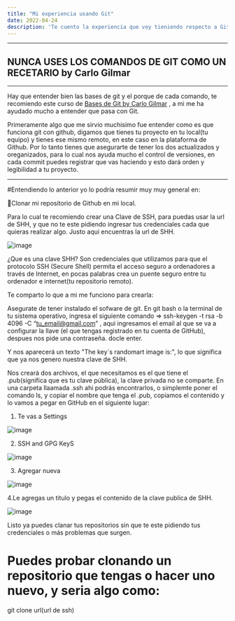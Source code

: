 ```yaml
---
title: "Mi experiencia usando Git"
date: 2022-04-24
description: 'Te cuento la experiencia que voy tieniendo respecto a Git'
---
```


---
## NUNCA USES LOS COMANDOS DE GIT COMO UN RECETARIO by Carlo Gilmar
---


Hay que entender bien las bases de git y el porque de cada comando, te recomiendo este curso de [Bases de Git by Carlo Gilmar](https://carlogilmar.gitbooks.io/git-course/content/chapter2.html) , 
a mi me ha ayudado mucho a entender que pasa con Git.

Primeramente algo que me sirvio muchisimo fue entender como es que funciona git con github, digamos que tienes tu proyecto en tu local(tu equipo) y tienes ese mismo remoto,
en este caso en la plataforma de Github. Por lo tanto tienes que asegurarte de tener los dos actualizados y oreganizados, para lo cual nos ayuda mucho el control de versiones, 
en cada commit puedes registrar que vas haciendo y esto dará orden y legibilidad a tu proyecto.

---

#Entendiendo lo anterior yo lo podría resumir muy muy general en:

  🚀Clonar mi repositorio de Github en mi local.
  
  Para lo cual te recomiendo crear una Clave de SSH, para puedas usar la url de SHH, y que no te este pidiendo ingresar tus credenciales cada que quieras realizar algo.
  Justo aqui encuentras la url de SHH.
  
  ![image](https://user-images.githubusercontent.com/99162884/165003651-1bd441ae-c8ec-4e5a-a00c-71f89b320006.png)
  
  ¿Que es una clave SHH?
 Son credenciales que utilizamos para que el protocolo SSH (Secure Shell) permita el acceso seguro a ordenadores a través de Internet, 
 en pocas palabras crea un puente seguro entre tu ordenador e internet(tu repositorio remoto).
 
 Te comparto lo que a mi me funciono para crearla:
 
 Asegurate de tener instalado el sofware de git.
 En git bash o la terminal de tu sistema operativo, ingresa el siguiente comando =>  ssh-keygen -t rsa -b 4096 -C “tu_email@gmail.com” , aqui ingresamos el email al que 
 se va a configurar la llave (el que tengas registrado en tu cuenta de GitHub), despues nos pide una contraseña. docle enter.
 
 Y nos aparecerá un texto "The key´s randomart image is:", lo que significa que ya nos genero nuestra clave de SHH.
 
 Nos creará dos archivos, el que necesitamos es el que tiene el .pub(significa que es tu clave pública), la clave privada no se comparte.
 En una carpeta llaamada .ssh ahi podrás encontrarlos, o simplemte poner el comando ls, y copiar el nombre que tenga el .pub, copiamos el contenido
 y lo vamos a pegar en GitHub en el siguiente lugar:
 
 1. Te vas a Settings
 
![image](https://user-images.githubusercontent.com/99162884/165004879-1d06808d-f053-460c-a178-23ef27c736b2.png)
 
 2. SSH and GPG KeyS
 
 ![image](https://user-images.githubusercontent.com/99162884/165004906-7c011b38-ddf2-40d6-8ebd-0278a133ed7e.png)

 3. Agregar nueva
 
 ![image](https://user-images.githubusercontent.com/99162884/165004976-c96d60dd-d6ca-4689-be1b-19ee37d61f72.png)

 4.Le agregas un titulo y pegas el contenido de la clave publica de SHH.
 
 ![image](https://user-images.githubusercontent.com/99162884/165005048-7cc4a71a-3af3-4d1b-98d2-a2009d268a11.png)
 
 Listo ya puedes clanar tus repositorios sin que te este pidiendo tus credenciales o más problemas que surgen.
 
 
 # Puedes probar clonando un repositorio que tengas o hacer uno nuevo, y seria algo como:
 
 git clone url(url de ssh)
 
 
 

 
 

 
 

